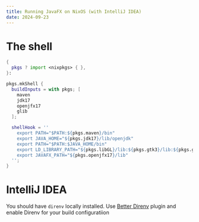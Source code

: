 ```yaml
---
title: Running JavaFX on NixOS (with IntelliJ IDEA)
date: 2024-09-23
---
```


# The shell

```nix
{
  pkgs ? import <nixpkgs> { },
}:

pkgs.mkShell {
  buildInputs = with pkgs; [
    maven
    jdk17
    openjfx17
    glib
  ];

  shellHook = ''
    export PATH="$PATH:${pkgs.maven}/bin"
    export JAVA_HOME="${pkgs.jdk17}/lib/openjdk"
    export PATH="$PATH:$JAVA_HOME/bin"
    export LD_LIBRARY_PATH="${pkgs.libGL}/lib:${pkgs.gtk3}/lib:${pkgs.glib.out}/lib:${pkgs.xorg.libXtst}/lib:$LD_LIBRARY_PATH"  # Add libXtst to LD_LIBRARY_PATH
    export JAVAFX_PATH="${pkgs.openjfx17}/lib"
  '';
}
```

# IntelliJ IDEA
You should have `direnv` locally installed.
Use [Better Direnv](https://plugins.jetbrains.com/plugin/19275-better-direnv) plugin and enable Direnv for your build configuratiion

